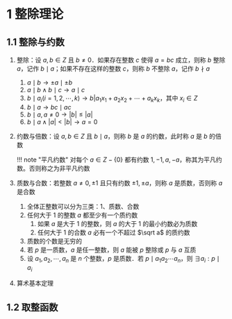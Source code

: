 # 1 整除理论

## 1.1 整除与约数
1. 整除：设 $a, b \in Z$ 且 $b \neq 0$．如果存在整数 $c$ 使得 $a = bc$ 成立，则称 $b$ 整除 $a$，记作 $b \mid a$；如果不存在这样的整数 $c$，则称 $b$ 不整除 $a$，记作 $b \nmid a$
    1. $a \mid b \to \pm a \mid \pm b$
    2. $a \mid b \wedge b \mid c \to a \mid c$
    3. $b \mid a_i(i = 1, 2, \cdots, k) \to b | a_1x_1 + a_2x_2 + \cdots + a_kx_k$，其中 $x_i \in Z$
    4. $b \mid a \to bc \mid ac$
    5. $b \mid a, a \neq 0 \to |b| \leqslant |a|$
    6. $b \mid a \wedge |a| < |b| \to a = 0$
2. 约数与倍数：设 $a, b\in Z$ 且 $b \mid a$，则称 $b$ 是 $a$ 的约数，此时称 $a$ 是 $b$ 的倍数

    !!! note "平凡约数"
        对每个 $a \in Z - \{0\}$ 都有约数 $1, -1, a, -a$，称其为平凡约数。否则称之为非平凡约数

3. 质数与合数：若整数 $a \neq 0, \pm 1$ 且只有约数 $\pm 1, \pm a$，则称 $a$ 是质数，否则称 $a$ 是合数
    1. 全体正整数可以分为三类：$1$、质数、合数
    2. 任何大于 $1$ 的整数 $a$ 都至少有一个质约数
        1. 如果 $a$ 是大于 $1$ 的整数，则 $a$ 的大于 $1$ 的最小约数必为质数
        2. 任何大于 $1$ 的合数 $a$ 必有一个不超过 $\sqrt a$ 的质约数
    3. 质数的个数是无穷的
    4. 若 $p$ 是一质数，$a$ 是任一整数，则 $a$ 能被 $p$ 整除或 $p$ 与 $a$ 互质
    5. 设 $a_1, a_2, \cdots, a_n$ 是 $n$ 个整数，$p$ 是质数．若 $p \mid a_1 a_2 \cdots a_n$，则 $\exists a_i: p \mid a_i$
4. 算术基本定理

## 1.2 取整函数
